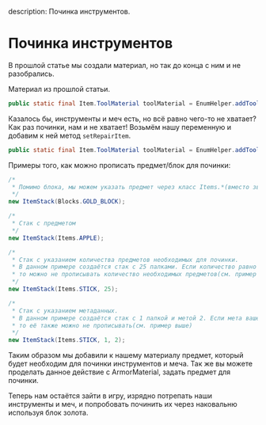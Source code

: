 description: Починка инструментов.

# Починка инструментов

В прошлой статье мы создали материал, но так до конца с ним и не разобрались.

Материал из прошлой статьи.
```java
public static final Item.ToolMaterial toolMaterial = EnumHelper.addToolMaterial("tut:tool", 2, 256, 50.0F, 2.0F, 12);
```

Казалось бы, инструменты и меч есть, но всё равно чего-то не хватает? Как раз починки, нам и не хватает!
Возьмём нашу переменную и добавим к ней метод `setRepairItem`.

```java
public static final Item.ToolMaterial toolMaterial = EnumHelper.addToolMaterial("tut:tool", 2, 256, 50.0F, 2.0F, 12).setRepairItem(new ItemStack(Blocks.GOLD_BLOCK));
```

Примеры того, как можно прописать предмет/блок для починки:
```java
/*
 * Помимо блока, мы можем указать предмет через класс Items.*(вместо звёздочки название предмета), метаданные и количество.
 */
new ItemStack(Blocks.GOLD_BLOCK);

/*
 * Стак с предметом
 */
new ItemStack(Items.APPLE);

/*
 * Стак с указанием количества предметов необходимых для починки.
 * В данном примере создаётся стак с 25 палками. Если количество равно одному, 
 * то можно не прописывать количество необходимых предметов(см. пример выше)
 */
new ItemStack(Items.STICK, 25);

/*
 * Стак с указанием метаданных.
 * В данном примере создаётся стак с 1 палкой и метой 2. Если мета вашего предмета 0, 
 * то её также можно не прописывать(см. пример выше)
 */
new ItemStack(Items.STICK, 1, 2);
```

Таким образом мы добавили к нашему материалу предмет, который будет необходим для починки инструментов и меча. Так же вы можете проделать данное действие с ArmorMaterial, задать предмет для починки.

Теперь нам остаётся зайти в игру, изрядно потрепать наши инструменты и меч, и попробовать починить их через наковальню используя блок золота.